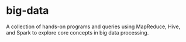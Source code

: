 # big-data
A collection of hands-on programs and queries using MapReduce, Hive, and Spark to explore core concepts in big data processing.
